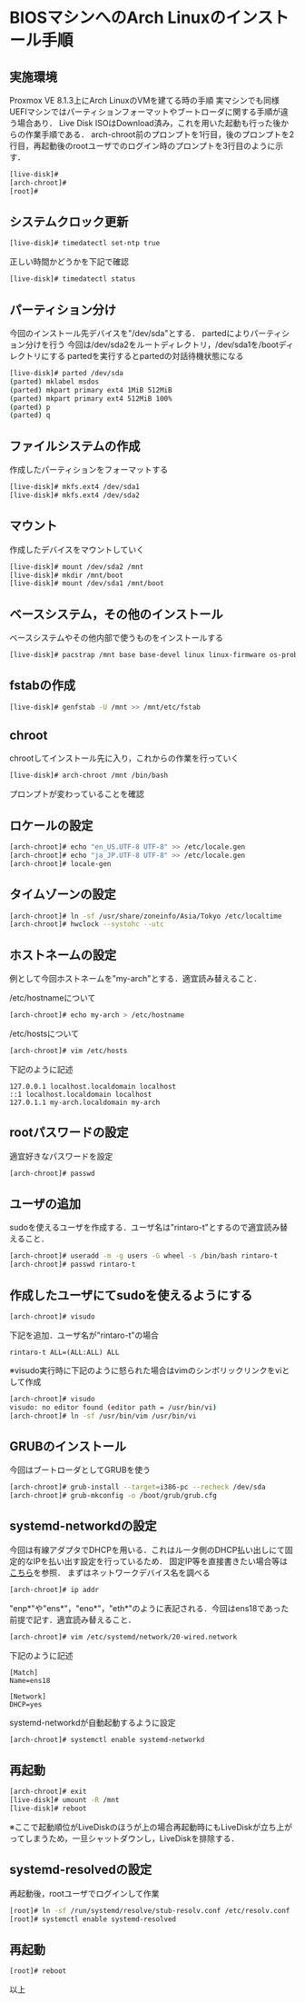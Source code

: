 # BIOSマシンへのArch Linuxのインストール手順
## 実施環境
Proxmox VE 8.1.3上にArch LinuxのVMを建てる時の手順
実マシンでも同様
UEFIマシンではパーティションフォーマットやブートローダに関する手順が違う場合あり．
Live Disk ISOはDownload済み，これを用いた起動も行った後からの作業手順である．
arch-chroot前のプロンプトを1行目，後のプロンプトを2行目，再起動後のrootユーザでのログイン時のプロンプトを3行目のように示す．
```bash
[live-disk]#
[arch-chroot]#
[root]#
```
## システムクロック更新
```bash
[live-disk]# timedatectl set-ntp true
```
正しい時間かどうかを下記で確認
```bash
[live-disk]# timedatectl status
```

## パーティション分け
今回のインストール先デバイスを"/dev/sda"とする．
partedによりパーティション分けを行う
今回は/dev/sda2をルートディレクトリ，/dev/sda1を/bootディレクトリにする
partedを実行するとpartedの対話待機状態になる
```bash
[live-disk]# parted /dev/sda
(parted) mklabel msdos
(parted) mkpart primary ext4 1MiB 512MiB
(parted) mkpart primary ext4 512MiB 100%
(parted) p
(parted) q
```

## ファイルシステムの作成
作成したパーティションをフォーマットする
```bash
[live-disk]# mkfs.ext4 /dev/sda1
[live-disk]# mkfs.ext4 /dev/sda2
```

## マウント
作成したデバイスをマウントしていく
```bash
[live-disk]# mount /dev/sda2 /mnt
[live-disk]# mkdir /mnt/boot
[live-disk]# mount /dev/sda1 /mnt/boot
```

## ベースシステム，その他のインストール
ベースシステムやその他内部で使うものをインストールする
```bash
[live-disk]# pacstrap /mnt base base-devel linux linux-firmware os-prober grub vim sudo
```

## fstabの作成
```bash
[live-disk]# genfstab -U /mnt >> /mnt/etc/fstab
```

## chroot
chrootしてインストール先に入り，これからの作業を行っていく
```bash
[live-disk]# arch-chroot /mnt /bin/bash
```
プロンプトが変わっていることを確認

## ロケールの設定
```bash
[arch-chroot]# echo "en_US.UTF-8 UTF-8" >> /etc/locale.gen
[arch-chroot]# echo "ja_JP.UTF-8 UTF-8" >> /etc/locale.gen
[arch-chroot]# locale-gen
```

## タイムゾーンの設定
```bash
[arch-chroot]# ln -sf /usr/share/zoneinfo/Asia/Tokyo /etc/localtime
[arch-chroot]# hwclock --systohc --utc
```

## ホストネームの設定
例として今回ホストネームを"my-arch"とする．適宜読み替えること．

/etc/hostnameについて
```bash
[arch-chroot]# echo my-arch > /etc/hostname
```

/etc/hostsについて
```bash
[arch-chroot]# vim /etc/hosts
```
下記のように記述
```
127.0.0.1 localhost.localdomain localhost
::1 localhost.localdomain localhost
127.0.1.1 my-arch.localdomain my-arch
```

## rootパスワードの設定
適宜好きなパスワードを設定
```bash
[arch-chroot]# passwd
```

## ユーザの追加
sudoを使えるユーザを作成する．ユーザ名は"rintaro-t"とするので適宜読み替えること．
```bash
[arch-chroot]# useradd -m -g users -G wheel -s /bin/bash rintaro-t
[arch-chroot]# passwd rintaro-t
```

## 作成したユーザにてsudoを使えるようにする
```bash
[arch-chroot]# visudo
```

下記を追加．ユーザ名が"rintaro-t"の場合
```
rintaro-t ALL=(ALL:ALL) ALL
```

※visudo実行時に下記のように怒られた場合はvimのシンボリックリンクをviとして作成
```bash
[arch-chroot]# visudo
visudo: no editor found (editor path = /usr/bin/vi)
[arch-chroot]# ln -sf /usr/bin/vim /usr/bin/vi
```

## GRUBのインストール
今回はブートローダとしてGRUBを使う
```bash
[arch-chroot]# grub-install --target=i386-pc --recheck /dev/sda
[arch-chroot]# grub-mkconfig -o /boot/grub/grub.cfg
```

## systemd-networkdの設定
今回は有線アダプタでDHCPを用いる．これはルータ側のDHCP払い出しにて固定的なIPを払い出す設定を行っているため．
固定IP等を直接書きたい場合等は[こちら](https://wiki.archlinux.jp/index.php/Systemd-networkd)を参照．
まずはネットワークデバイス名を調べる
```bash
[arch-chroot]# ip addr
```
"enp\*"や"ens\*"，"eno\*"，"eth\*"のように表記される．今回はens18であった前提で記す．適宜読み替えること．

```bash
[arch-chroot]# vim /etc/systemd/network/20-wired.network
```
下記のように記述
```
[Match]
Name=ens18

[Network]
DHCP=yes
```

systemd-networkdが自動起動するように設定
```bash
[arch-chroot]# systemctl enable systemd-networkd
```

## 再起動
```bash
[arch-chroot]# exit
[live-disk]# umount -R /mnt
[live-disk]# reboot
```
※ここで起動順位がLiveDiskのほうが上の場合再起動時にもLiveDiskが立ち上がってしまうため，一旦シャットダウンし，LiveDiskを排除する．

## systemd-resolvedの設定
再起動後，rootユーザでログインして作業
```bash
[root]# ln -sf /run/systemd/resolve/stub-resolv.conf /etc/resolv.conf
[root]# systemctl enable systemd-resolved
```
## 再起動
```bash
[root]# reboot
```

以上
